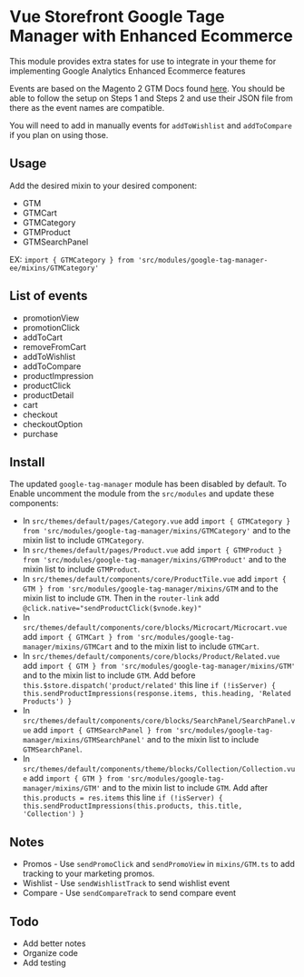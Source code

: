 # Vue Storefront Google Tage Manager with Enhanced Ecommerce

This module provides extra states for use to integrate in your theme for
implementing Google Analytics Enhanced Ecommerce features

Events are based on the Magento 2 GTM Docs found [here](https://docs.magento.com/m2/ee/user_guide/marketing/google-tag-manager.html). You should be able to follow the setup on Steps 1 and Steps 2 and use their JSON file from there as the event names are compatible.

You will need to add in manually events for `addToWishlist` and `addToCompare` if you plan on using those.

## Usage

Add the desired mixin to your desired component:

- GTM
- GTMCart
- GTMCategory
- GTMProduct
- GTMSearchPanel

EX: `import { GTMCategory } from 'src/modules/google-tag-manager-ee/mixins/GTMCategory'`

## List of events

- promotionView
- promotionClick
- addToCart
- removeFromCart
- addToWishlist
- addToCompare
- productImpression
- productClick
- productDetail
- cart
- checkout
- checkoutOption
- purchase

## Install

The updated `google-tag-manager` module has been disabled by default. To Enable uncomment the module from the `src/modules` and update these components:

- In `src/themes/default/pages/Category.vue` add `import { GTMCategory } from 'src/modules/google-tag-manager/mixins/GTMCategory'` and to the mixin list to include `GTMCategory`.
- In `src/themes/default/pages/Product.vue` add `import { GTMProduct } from 'src/modules/google-tag-manager/mixins/GTMProduct'` and to the mixin list to include `GTMProduct`.
- In `src/themes/default/components/core/ProductTile.vue` add `import { GTM } from 'src/modules/google-tag-manager/mixins/GTM` and to the mixin list to include `GTM`. Then in the `router-link` add `@click.native="sendProductClick($vnode.key)"`
- In `src/themes/default/components/core/blocks/Microcart/Microcart.vue` add `import { GTMCart } from 'src/modules/google-tag-manager/mixins/GTMCart` and to the mixin list to include `GTMCart`.
- In `src/themes/default/components/core/blocks/Product/Related.vue` add `import { GTM } from 'src/modules/google-tag-manager/mixins/GTM'` and to the mixin list to include `GTM`. Add before `this.$store.dispatch('product/related'`  this line `if (!isServer) { this.sendProductImpressions(response.items, this.heading, 'Related Products') }`
- In `src/themes/default/components/core/blocks/SearchPanel/SearchPanel.vue` add `import { GTMSearchPanel } from 'src/modules/google-tag-manager/mixins/GTMSearchPanel'` and to the mixin list to include `GTMSearchPanel`.
- In `src/themes/default/components/theme/blocks/Collection/Collection.vue` add `import { GTM } from 'src/modules/google-tag-manager/mixins/GTM'` and to the mixin list to include `GTM`.  Add after `this.products = res.items` this line `if (!isServer) { this.sendProductImpressions(this.products, this.title, 'Collection') }`

## Notes

- Promos - Use `sendPromoClick` and `sendPromoView` in `mixins/GTM.ts` to add tracking to your marketing promos.
- Wishlist - Use `sendWishlistTrack` to send wishlist event
- Compare - Use `sendCompareTrack` to send compare event

## Todo

- Add better notes
- Organize code
- Add testing
